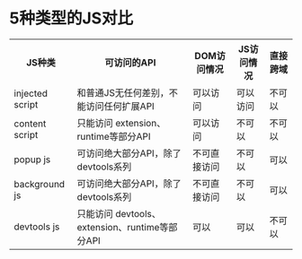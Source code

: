 # 5种类型的JS对比

<table>
    <tr>
        <th>JS种类</th>
        <th> 可访问的API</th>
        <th>DOM访问情况</th>
        <th>JS访问情况</th>
        <th>直接跨域</th>
    </tr>
    <tr>
        <td>injected script</td>
        <td>和普通JS无任何差别，不能访问任何扩展API</td>
        <td>可以访问</td>
        <td> 可以访问</td>
        <td> 不可以</td>
    </tr>
    <tr>
        <td>content script </td>
        <td>只能访问 extension、runtime等部分API</td>
        <td> 可以访问</td>
        <td>不可以</td>
        <td>不可以</td>
    </tr>
    <tr>
        <td>popup js</td>
        <td>可访问绝大部分API，除了devtools系列</td>
        <td> 不可直接访问</td>
        <td> 不可以</td>
        <td> 可以</td>
    </tr>
    <tr>
        <td>background js</td>
        <td> 可访问绝大部分API，除了devtools系列</td>
        <td>不可直接访问</td>
        <td> 不可以</td>
        <td> 可以</td>
    </tr>
    <tr>
        <td>devtools js</td>
        <td>只能访问 devtools、extension、runtime等部分API</td>
        <td> 可以</td>
        <td>可以</td>
        <td>不可以</td>
    </tr>
</table>

